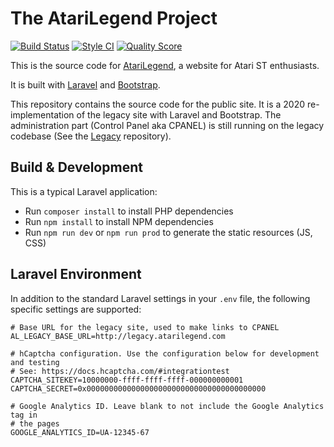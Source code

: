 # The AtariLegend Project

[![Build Status](https://github.com/atari-legend/atari-legend/workflows/Build/badge.svg)](https://github.com/atari-legend/atari-legend/actions)
[![Style CI](https://github.styleci.io/repos/291270023/shield)](https://github.styleci.io/repos/291270023)
[![Quality Score](https://scrutinizer-ci.com/g/atari-legend/atari-legend/badges/quality-score.png?b=master)](https://scrutinizer-ci.com/g/atari-legend/atari-legend/)

This is the source code for [AtariLegend](https://www.atarilegend.com/), a website for Atari ST enthusiasts.

It is built with [Laravel](https://laravel.com/) and [Bootstrap](https://v5.getbootstrap.com/).

This repository contains the source code for the public site. It is a 2020 re-implementation
of the legacy site with Laravel and Bootstrap. The administration part (Control Panel aka CPANEL)
is still running on the legacy codebase (See the [Legacy](https://github.com/atari-legend/legacy)
repository).

## Build & Development

This is a typical Laravel application:

- Run `composer install` to install PHP dependencies
- Run `npm install` to install NPM dependencies
- Run `npm run dev` or `npm run prod` to generate the static resources (JS, CSS)

## Laravel Environment

In addition to the standard Laravel settings in your `.env` file, the following specific
settings are supported:

```
# Base URL for the legacy site, used to make links to CPANEL
AL_LEGACY_BASE_URL=http://legacy.atarilegend.com

# hCaptcha configuration. Use the configuration below for development and testing
# See: https://docs.hcaptcha.com/#integrationtest
CAPTCHA_SITEKEY=10000000-ffff-ffff-ffff-000000000001
CAPTCHA_SECRET=0x0000000000000000000000000000000000000000

# Google Analytics ID. Leave blank to not include the Google Analytics tag in
# the pages
GOOGLE_ANALYTICS_ID=UA-12345-67
```
